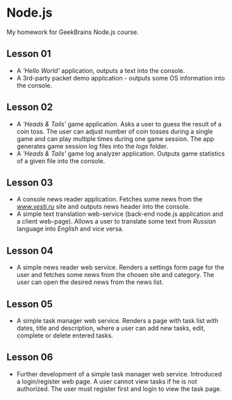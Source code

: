 # Node.js
My homework for GeekBrains Node.js course.

## Lesson 01

* A *'Hello World'* application, outputs a text into the console.
* A 3rd-party packet demo application - outputs some OS information into the console.

## Lesson 02

* A *'Heads & Tails'* game application. Asks a user to guess the result of a coin toss. The user can adjust number of coin tosses during a single game and can play multiple times during one game session. The app generates game session log files into the *logs* folder.
* A *'Heads & Tails'* game log analyzer application. Outputs game statistics of a given file into the console.

## Lesson 03
* A console news reader application. Fetches some news from the *www.vesti.ru* site and outputs news header into the console.
* A simple text translation web-service (back-end node.js application and a client web-page). Allows a user to translate some text from *Russian* language into *English* and vice versa.

## Lesson 04
* A simple news reader web service. Renders a settings form page for the user and fetches some news from the chosen site and category. The user can open the desired news from the news list.

## Lesson 05
* A simple task manager web service. Renders a page with task list with dates, title and description, where a user can add new tasks, edit, complete or delete entered tasks.

## Lesson 06
* Further development of a simple task manager web service. Introduced a login/register web page. A user cannot view tasks if he is not authorized. The user must register first and login to view the task page.
